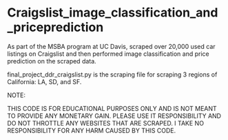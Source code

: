 # Craigslist_image_classification_and_priceprediction
As part of the MSBA program at UC Davis, scraped over 20,000 used car listings on Craigslist and then performed image classification and price prediction on the scraped data.

final_project_ddr_craigslist.py is the scraping file for scraping 3 regions of California: LA, SD, and SF.

NOTE: 

THIS CODE IS FOR EDUCATIONAL PURPOSES ONLY AND IS NOT MEANT TO PROVIDE ANY MONETARY GAIN. PLEASE USE IT RESPONSIBILITY AND DO NOT THROTTLE ANY WEBSITES THAT ARE SCRAPED. I TAKE NO RESPONSIBILITY FOR ANY HARM CAUSED BY THIS CODE.

